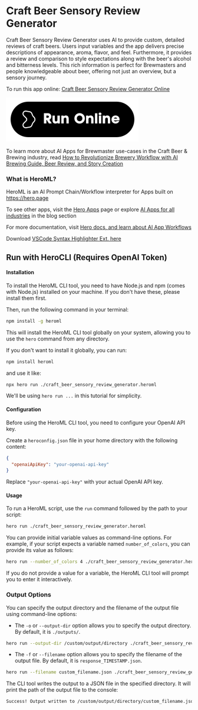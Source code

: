 # Craft Beer Sensory Review Generator

Craft Beer Sensory Review Generator uses AI to provide custom, detailed reviews of craft beers. Users input variables and the app delivers precise descriptions of appearance, aroma, flavor, and feel. Furthermore, it provides a review and comparison to style expectations along with the beer's alcohol and bitterness levels. This rich information is perfect for Brewmasters and people knowledgeable about beer, offering not just an overview, but a sensory journey.

To run this app online: [Craft Beer Sensory Review Generator Online](https://hero.page/app/craft-beer-sensory-review-generator-ai-powered-detailed-craft-beer-reviews/dN8Yhao6hgw1BYJWTuA5)

[![Run Craft Beer Sensory Review Generator Online](/assets/run.svg)](https://hero.page/app/craft-beer-sensory-review-generator-ai-powered-detailed-craft-beer-reviews/dN8Yhao6hgw1BYJWTuA5)

To learn more about AI Apps for Brewmaster use-cases in the Craft Beer & Brewing industry, read [How to Revolutionize Brewery Workflow with AI Brewing Guide, Beer Review, and Story Creation](https://hero.page/blog/ai/craft-beer-and-brewing/how-to-revolutionize-brewery-workflow-with-ai-brewing-guide-beer-review-and-story-creation/170824)

### What is HeroML?
HeroML is an AI Prompt Chain/Workflow interpreter for Apps built on https://hero.page 

To see other apps, visit the [Hero Apps](https://hero.page/apps) page or explore [AI Apps for all industries](https://hero.page/blog) in the blog section

For more documentation, visit [Hero docs, and learn about AI App Workflows](https://hero.page/tutorials/introduction-to-heroml)

Download [VSCode Syntax Highlighter Ext. here](https://marketplace.visualstudio.com/items?itemName=hero-page.heroml)

## Run with HeroCLI (Requires OpenAI Token)

#### Installation

To install the HeroML CLI tool, you need to have Node.js and npm (comes with Node.js) installed on your machine. If you don't have these, please install them first. 

Then, run the following command in your terminal:

```bash
npm install -g heroml
```

This will install the HeroML CLI tool globally on your system, allowing you to use the `hero` command from any directory.

If you don't want to install it globally, you can run:

```bash
npm install heroml
```

and use it like:

```bash
npx hero run ./craft_beer_sensory_review_generator.heroml
```

We'll be using `hero run ...` in this tutorial for simplicity.

#### Configuration

Before using the HeroML CLI tool, you need to configure your OpenAI API key. 

Create a `heroconfig.json` file in your home directory with the following content:

```json
{
  "openaiApiKey": "your-openai-api-key"
}
```

Replace `"your-openai-api-key"` with your actual OpenAI API key.

#### Usage

To run a HeroML script, use the `run` command followed by the path to your script:

```bash
hero run ./craft_beer_sensory_review_generator.heroml
```

You can provide initial variable values as command-line options. For example, if your script expects a variable named `number_of_colors`, you can provide its value as follows:

```bash
hero run --number_of_colors 4 ./craft_beer_sensory_review_generator.heroml
```

If you do not provide a value for a variable, the HeroML CLI tool will prompt you to enter it interactively.

### Output Options

You can specify the output directory and the filename of the output file using command-line options:

- The `-o` or `--output-dir` option allows you to specify the output directory. By default, it is `./outputs/`.

```bash
hero run --output-dir /custom/output/directory ./craft_beer_sensory_review_generator.heroml
```

- The `-f` or `--filename` option allows you to specify the filename of the output file. By default, it is `response_TIMESTAMP.json`.

```bash
hero run --filename custom_filename.json ./craft_beer_sensory_review_generator.heroml
```

The CLI tool writes the output to a JSON file in the specified directory. It will print the path of the output file to the console:

```bash
Success! Output written to /custom/output/directory/custom_filename.json
```

